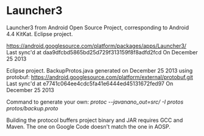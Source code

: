 Launcher3
=========

Launcher3 from Android Open Source Project, corresponding to Android 4.4 KitKat. Eclipse project. 

https://android.googlesource.com/platform/packages/apps/Launcher3/
Last sync'd at daa9dfcbd5865bd25d729f313159f8f8adfd2fcd
On December 25 2013

Eclipse project. BackupProtos.java generated on December 25 2013 using protobuf: 
https://android.googlesource.com/platform/external/protobuf.git
Last sync'd at e7741c064ee4cdc5fa41e6444ed45131672fed97
On December 25 2013

Command to generate your own: 
*protoc --javanano_out=src/ -I protos protos/backup.proto*

Building the protocol buffers project binary and JAR requires GCC and Maven. The one on Google Code doesn't match the one in AOSP. 
